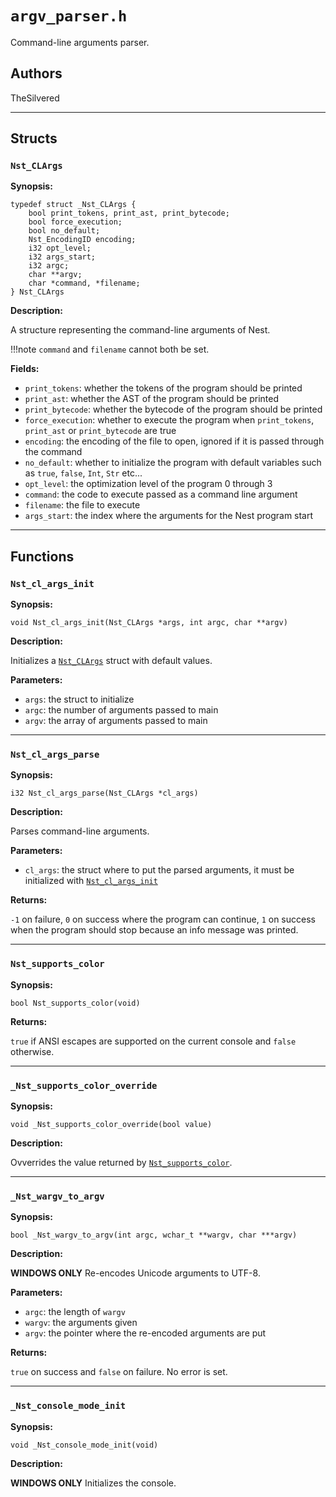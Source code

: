 # `argv_parser.h`

Command-line arguments parser.

## Authors

TheSilvered

---

## Structs

### `Nst_CLArgs`

**Synopsis:**

```better-c
typedef struct _Nst_CLArgs {
    bool print_tokens, print_ast, print_bytecode;
    bool force_execution;
    bool no_default;
    Nst_EncodingID encoding;
    i32 opt_level;
    i32 args_start;
    i32 argc;
    char **argv;
    char *command, *filename;
} Nst_CLArgs
```

**Description:**

A structure representing the command-line arguments of Nest.

!!!note
    `command` and `filename` cannot both be set.

**Fields:**

- `print_tokens`: whether the tokens of the program should be printed
- `print_ast`: whether the AST of the program should be printed
- `print_bytecode`: whether the bytecode of the program should be printed
- `force_execution`: whether to execute the program when `print_tokens`,
  `print_ast` or `print_bytecode` are true
- `encoding`: the encoding of the file to open, ignored if it is passed through
  the command
- `no_default`: whether to initialize the program with default variables such as
  `true`, `false`, `Int`, `Str` etc...
- `opt_level`: the optimization level of the program 0 through 3
- `command`: the code to execute passed as a command line argument
- `filename`: the file to execute
- `args_start`: the index where the arguments for the Nest program start

---

## Functions

### `Nst_cl_args_init`

**Synopsis:**

```better-c
void Nst_cl_args_init(Nst_CLArgs *args, int argc, char **argv)
```

**Description:**

Initializes a [`Nst_CLArgs`](c_api-argv_parser.md#nst_clargs) struct with
default values.

**Parameters:**

- `args`: the struct to initialize
- `argc`: the number of arguments passed to main
- `argv`: the array of arguments passed to main

---

### `Nst_cl_args_parse`

**Synopsis:**

```better-c
i32 Nst_cl_args_parse(Nst_CLArgs *cl_args)
```

**Description:**

Parses command-line arguments.

**Parameters:**

- `cl_args`: the struct where to put the parsed arguments, it must be
  initialized with [`Nst_cl_args_init`](c_api-argv_parser.md#nst_cl_args_init)

**Returns:**

`-1` on failure, `0` on success where the program can continue, `1` on success
when the program should stop because an info message was printed.

---

### `Nst_supports_color`

**Synopsis:**

```better-c
bool Nst_supports_color(void)
```

**Returns:**

`true` if ANSI escapes are supported on the current console and `false`
otherwise.

---

### `_Nst_supports_color_override`

**Synopsis:**

```better-c
void _Nst_supports_color_override(bool value)
```

**Description:**

Ovverrides the value returned by
[`Nst_supports_color`](c_api-argv_parser.md#nst_supports_color).

---

### `_Nst_wargv_to_argv`

**Synopsis:**

```better-c
bool _Nst_wargv_to_argv(int argc, wchar_t **wargv, char ***argv)
```

**Description:**

**WINDOWS ONLY** Re-encodes Unicode arguments to UTF-8.

**Parameters:**

- `argc`: the length of `wargv`
- `wargv`: the arguments given
- `argv`: the pointer where the re-encoded arguments are put

**Returns:**

`true` on success and `false` on failure. No error is set.

---

### `_Nst_console_mode_init`

**Synopsis:**

```better-c
void _Nst_console_mode_init(void)
```

**Description:**

**WINDOWS ONLY** Initializes the console.

